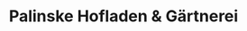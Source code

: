 ---
title: "Palinske Hofladen & Gärtnerei"
url: /erfurt/palinske-hofladen-und-gaertnerei/
shop: Hofladen
---